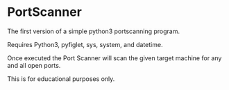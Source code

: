 # PortScanner
The first version of a simple python3 portscanning program.

Requires Python3, pyfiglet, sys, system, and datetime.

Once executed the Port Scanner will scan the given target machine for any and all open ports.

This is for educational purposes only.
